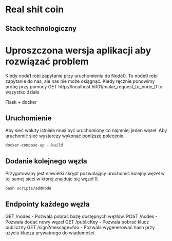 # Real shit coin

## Stack technologiczny

# Uproszczona wersja aplikacji aby rozwiązać problem

Kiedy node1 robi zapytanie przy uruchomieniu do Node0. To node0 robi zapytanie do nas, ale nas nie może osiągnąć.
Kiedy ręcznie ponowimy próbę przy pomocy GET http://localhost:5001/make_request_to_node_0 to wszystko działa

Flask + docker

## Uruchomienie

Aby sieć waluty istniała musi być uruchomiony co najmniej jeden węzeł. Aby uruchomić sieć wystarczy wykonać poniższe polecenie.

```
docker-compose up --build
```

## Dodanie kolejnego węzła

Przygotowany jest niewielki skrypt pozwalający uruchomić kolejny węzeł w tej samej sieci w której znajduje się węzeł 0.

```
bash scripts/addNode
```

## Endpointy każdego węzła

GET /nodes - Pozwala pobrać bazę dostępnych węzłów.
POST /nodes - Pozwala dodać nowy węzeł
GET /publicKey - Pozwala pobrać klucz publiczny
GET /sign?message=foo - Pozwala wygenerować hash przy użyciu klucza prywatnego do wiadomości
